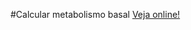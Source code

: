 #Calcular metabolismo basal
<a href="https://calcularmetabolismobasal.netlify.app/">Veja online!</a>
